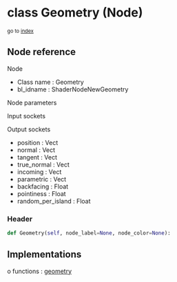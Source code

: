 # class Geometry (Node)

<sub>go to [index](/docs/index.md)</sub>

## Node reference

Node
 - Class name : Geometry
 - bl_idname : ShaderNodeNewGeometry

Node parameters

Input sockets

Output sockets
 - position : Vect
 - normal : Vect
 - tangent : Vect
 - true_normal : Vect
 - incoming : Vect
 - parametric : Vect
 - backfacing : Float
 - pointiness : Float
 - random_per_island : Float

### Header

``` python
def Geometry(self, node_label=None, node_color=None):
```

## Implementations

o functions : [geometry](/docs/Shader_classes/GLOBAL.md#geometry)

